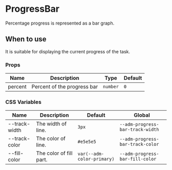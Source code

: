 # ProgressBar

Percentage progress is represented as a bar graph.

## When to use

It is suitable for displaying the current progress of the task.

<code src="./demos/demo1.tsx"></code>

### Props

| Name    | Description                 | Type     | Default |
| ------- | --------------------------- | -------- | ------- |
| percent | Percent of the progress bar | `number` | `0`     |

### CSS Variables

| Name          | Description             | Default                    | Global                           |
| ------------- | ----------------------- | -------------------------- | -------------------------------- |
| --track-width | The width of line.      | `3px`                      | `--adm-progress-bar-track-width` |
| --track-color | The color of line.      | `#e5e5e5`                  | `--adm-progress-bar-track-color` |
| --fill-color  | The color of fill part. | `var(--adm-color-primary)` | `--adm-progress-bar-fill-color`  |
